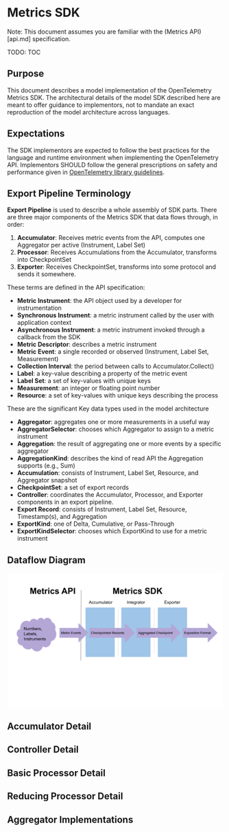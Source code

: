 # Metrics SDK

Note: This document assumes you are familiar with the (Metrics
API)[api.md] specification.

TODO: TOC

## Purpose

This document describes a model implementation of the OpenTelemetry
Metrics SDK.  The architectural details of the model SDK described
here are meant to offer guidance to implementors, not to mandate an
exact reproduction of the model architecture across languages.

## Expectations

The SDK implementors are expected to follow the best practices for the
language and runtime environment when implementing the OpenTelemetry
API.  Implementors SHOULD follow the general prescriptions on safety
and performance given in [OpenTelemetry library
guidelines](../library-guidelines.md).

## Export Pipeline Terminology

**Export Pipeline** is used to describe a whole assembly of SDK parts.
There are three major components of the Metrics SDK that data flows
through, in order:

1. **Accumulator**: Receives metric events from the API, computes one Aggregator per active (Instrument, Label Set)
2. **Processor**: Receives Accumulations from the Accumulator, transforms into CheckpointSet
3. **Exporter**: Receives CheckpointSet, transforms into some protocol and sends it somewhere.

These terms are defined in the API specification:

- **Metric Instrument**: the API object used by a developer for instrumentation
- **Synchronous Instrument**: a metric instrument called by the user with application context
- **Asynchronous Instrument**: a metric instrument invoked through a callback from the SDK
- **Metric Descriptor**: describes a metric instrument
- **Metric Event**: a single recorded or observed (Instrument, Label Set, Measurement)
- **Collection Interval**: the period between calls to Accumulator.Collect()
- **Label**: a key-value describing a property of the metric event
- **Label Set**: a set of key-values with unique keys
- **Measurement**: an integer or floating point number
- **Resource**: a set of key-values with unique keys describing the process

These are the significant Key data types used in the model architecture

- **Aggregator**: aggregates one or more measurements in a useful way
- **AggregatorSelector**: chooses which Aggregator to assign to a metric instrument
- **Aggregation**: the result of aggregating one or more events by a specific aggregator
- **AggregationKind**: describes the kind of read API the Aggregation supports (e.g., Sum)
- **Accumulation**: consists of Instrument, Label Set, Resource, and Aggregator snapshot
- **CheckpointSet**: a set of export records
- **Controller**: coordinates the Accumulator, Processor, and Exporter components in an export pipeline.
- **Export Record**: consists of Instrument, Label Set, Resource, Timestamp(s), and Aggregation
- **ExportKind**: one of Delta, Cumulative, or Pass-Through
- **ExportKindSelector**: chooses which ExportKind to use for a metric instrument

## Dataflow Diagram

![Metrics SDK Design Diagram](img/metrics-sdk.png)

## Accumulator Detail

## Controller Detail

## Basic Processor Detail

## Reducing Processor Detail

## Aggregator Implementations
